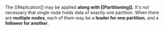 The [[Replication]] may be applied **along with [[Partitioning]]**. 
It's not necessary that single node holds data of exactly one partition. 
When there are **multiple nodes**, each of them may be a **leader for one partition**, and a **follower for another**.